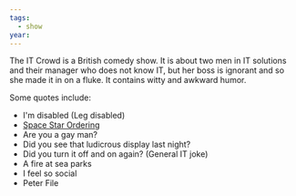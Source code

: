 ```yaml
---
tags:
  - show
year:
---
```

The IT Crowd is a British comedy show. It is about two men in IT solutions and their manager who does not know IT, but her boss is ignorant and so she made it in on a fluke. It contains witty and awkward humor.

Some quotes include:
- I'm disabled (Leg disabled)
- [Space Star Ordering](Space%20Star%20Ordering.md)
- Are you a gay man?
- Did you see that ludicrous display last night?
- Did you turn it off and on again? (General IT joke)
- A fire at sea parks
- I feel so social
- Peter File